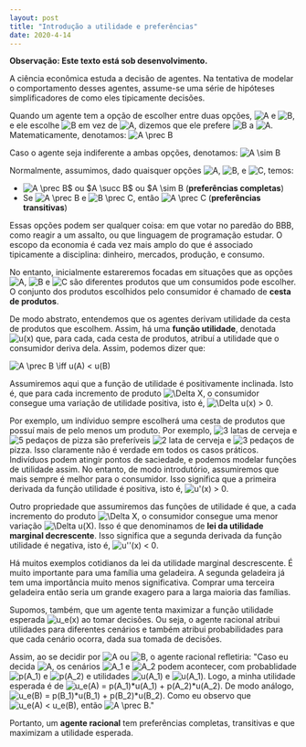```yaml
--- 
layout: post
title: "Introdução a utilidade e preferências"
date: 2020-4-14
---
```


**Observação: Este texto está sob desenvolvimento.**

A ciência econômica estuda a decisão de agentes. Na tentativa de modelar o comportamento desses agentes, assume-se uma série de hipóteses simplificadores de como eles tipicamente decisões.

Quando um agente tem a opção de escolher entre duas opções, <img src="https://tex.s2cms.ru/svg/A" alt="A" /> e <img src="https://tex.s2cms.ru/svg/B" alt="B" />, e ele escolhe <img src="https://tex.s2cms.ru/svg/B" alt="B" /> em vez de <img src="https://tex.s2cms.ru/svg/A" alt="A" />, dizemos que ele prefere <img src="https://tex.s2cms.ru/svg/B" alt="B" /> a <img src="https://tex.s2cms.ru/svg/A" alt="A" />. Matematicamente, denotamos: 
<img src="https://tex.s2cms.ru/svg/%20A%20%5Cprec%20B" alt=" A \prec B" />

Caso o agente seja indiferente a ambas opções, denotamos: <img src="https://tex.s2cms.ru/svg/A%20%5Csim%20B" alt="A \sim B" />

Normalmente,  assumimos, dado quaisquer opções <img src="https://tex.s2cms.ru/svg/A" alt="A" />, <img src="https://tex.s2cms.ru/svg/B" alt="B" />, e <img src="https://tex.s2cms.ru/svg/C" alt="C" />, temos: 

* <img src="https://tex.s2cms.ru/svg/A%20%5Cprec%20B%24%20ou%20%24A%20%5Csucc%20B%24%20ou%20%24A%20%5Csim%20B" alt="A \prec B$ ou $A \succ B$ ou $A \sim B" /> (**preferências completas**) 
* Se <img src="https://tex.s2cms.ru/svg/A%20%5Cprec%20B" alt="A \prec B" /> e <img src="https://tex.s2cms.ru/svg/B%20%5Cprec%20C" alt="B \prec C" />, então <img src="https://tex.s2cms.ru/svg/A%20%5Cprec%20C" alt="A \prec C" /> (**preferências transitivas**)

Essas opções podem ser qualquer coisa: em que votar no paredão do BBB, como reagir a um assalto, ou que linguagem de programação estudar. O escopo da economia é cada vez mais amplo do que é associado tipicamente a disciplina: dinheiro, mercados, produção, e consumo. 

No entanto, inicialmente estareremos focadas em situações que as opções <img src="https://tex.s2cms.ru/svg/A" alt="A" />, <img src="https://tex.s2cms.ru/svg/B" alt="B" /> e <img src="https://tex.s2cms.ru/svg/C" alt="C" /> são diferentes produtos que um consumidos pode escolher. O conjunto dos produtos escolhidos pelo consumidor é chamado de **cesta de produtos**.

De modo abstrato, entendemos que os agentes derivam utilidade da cesta de produtos que escolhem. Assim, há uma **função utilidade**, denotada <img src="https://tex.s2cms.ru/svg/u(x)" alt="u(x)" /> que, para cada, cada cesta de produtos, atribuí a utilidade que o consumidor deriva dela. Assim, podemos dizer que:

<img src="https://tex.s2cms.ru/svg/A%20%5Cprec%20B%20%5Ciff%20u(A)%20%3C%20u(B)" alt="A \prec B \iff u(A) &lt; u(B)" />

Assumiremos aqui que a função de utilidade é positivamente inclinada. Isto é, que para cada incremento de produto <img src="https://tex.s2cms.ru/svg/%5CDelta%20X" alt="\Delta X" />, o consumidor consegue uma variação de utilidade positiva, isto é,  <img src="https://tex.s2cms.ru/svg/%5CDelta%20u(x)%20%3E%200" alt="\Delta u(x) &gt; 0" />.

Por exemplo, um indíviduo sempre escolherá uma cesta de produtos que possuí mais de pelo menos um produto. Por exemplo, <img src="https://tex.s2cms.ru/svg/3" alt="3" /> latas de cerveja e <img src="https://tex.s2cms.ru/svg/5" alt="5" /> pedaços de pizza são preferíveis <img src="https://tex.s2cms.ru/svg/2" alt="2" /> lata de cerveja e <img src="https://tex.s2cms.ru/svg/3" alt="3" /> pedaços de pizza. Isso claramente não é verdade em todos os casos práticos. Indivíduos podem atingir pontos de saciedade, e podemos modelar funções de utilidade assim. No entanto, de modo introdutório, assumiremos que mais sempre é melhor para o consumidor. Isso significa que a primeira derivada da função utilidade é positiva, isto é, <img src="https://tex.s2cms.ru/svg/u'(x)%20%3E%200" alt="u'(x) &gt; 0" />.

Outro propriedade que assumiremos das funções de utilidade é que, a cada incremento do produto <img src="https://tex.s2cms.ru/svg/%5CDelta%20X" alt="\Delta X" />, o consumidor consegue uma menor variação <img src="https://tex.s2cms.ru/svg/%5CDelta%20u(X)" alt="\Delta u(X)" />. Isso é que denominamos de **lei da utilidade marginal decrescente**. Isso significa que a segunda derivada da função utilidade é negativa, isto é, <img src="https://tex.s2cms.ru/svg/u''(x)%20%3C%200" alt="u''(x) &lt; 0" />. 

Há muitos exemplos cotidianos da lei da utilidade marginal descrescente. É muito importante para uma família uma geladeira. A segunda geladeira já tem uma importância muito menos significativa. Comprar uma terceira geladeira então seria um grande exagero para a larga maioria das famílias.  

Supomos, também, que um agente tenta maximizar a função utilidade esperada <img src="https://tex.s2cms.ru/svg/u_e(x)" alt="u_e(x)" /> ao tomar decisões. Ou seja, o agente racional atribui utilidades para diferentes cenários e também atribui probabilidades para que cada cenário ocorra, dada sua tomada de decisões. 

Assim, ao se decidir por <img src="https://tex.s2cms.ru/svg/A" alt="A" /> ou <img src="https://tex.s2cms.ru/svg/B" alt="B" />, o agente racional refletiria: "Caso eu decida <img src="https://tex.s2cms.ru/svg/A" alt="A" />, os cenários <img src="https://tex.s2cms.ru/svg/A_1" alt="A_1" /> e <img src="https://tex.s2cms.ru/svg/A_2" alt="A_2" /> podem acontecer, com probablidade <img src="https://tex.s2cms.ru/svg/p(A_1)" alt="p(A_1)" /> e <img src="https://tex.s2cms.ru/svg/p(A_2)" alt="p(A_2)" /> e utilidades <img src="https://tex.s2cms.ru/svg/u(A_1)" alt="u(A_1)" /> e <img src="https://tex.s2cms.ru/svg/u(A_1)" alt="u(A_1)" />. Logo, a minha utilidade esperada é de <img src="https://tex.s2cms.ru/svg/u_e(A)%20%3D%20p(A_1)*u(A_1)%20%2B%20p(A_2)*u(A_2)" alt="u_e(A) = p(A_1)*u(A_1) + p(A_2)*u(A_2)" />. De modo análogo, <img src="https://tex.s2cms.ru/svg/u_e(B)%20%3D%20p(B_1)*u(B_1)%20%2B%20p(B_2)*u(B_2)" alt="u_e(B) = p(B_1)*u(B_1) + p(B_2)*u(B_2)" />. Como eu observo que <img src="https://tex.s2cms.ru/svg/u_e(A)%20%3C%20u_e(B)%20" alt="u_e(A) &lt; u_e(B) " />, então <img src="https://tex.s2cms.ru/svg/A%20%5Cprec%20B" alt="A \prec B" />."

Portanto, um **agente racional** tem preferências completas, transitivas e que maximizam a utilidade esperada.
